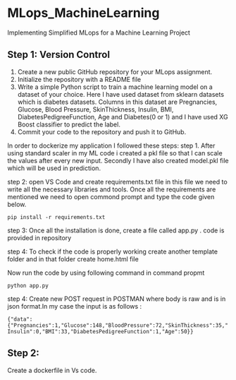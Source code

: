# MLops_MachineLearning
Implementing Simplified MLops for a Machine Learning Project

## Step 1: Version Control

 1. Create a new public GitHub repository for your MLops assignment.
 2. Initialize the repository with a README file
 3. Write a simple Python script to train a machine learning model on a dataset of your choice. Here I have used dataset from sklearn datasets which is diabetes datasets. Columns in this dataset are Pregnancies, Glucose, Blood Pressure, SkinThickness, Insulin, BMI, DiabetesPedigreeFunction, Age and Diabetes(0 or 1) and I have used XG Boost classifier to predict the label.
 4. Commit your code to the repository and push it to GitHub.




<!-- 3. Heroku Account (create account , cloud platform in order to deploy the application) -->

In order to dockerize my application I followed these steps:
step 1. After using standard scaler in my ML code i created a pkl file so that I can scale the values after every new input. Secondly I have also created model.pkl file which will be used in prediction.

step 2: open VS Code and create requirements.txt file in this file we need to write all the necessary libraries and tools. Once all the requirements are mentioned we need to open commond prompt and type the code given below.

```pip install -r requirements.txt```



step 3: Once all the installation is done, create a file called app.py . code is provided in repository

step 4: To check if the code is properly working create another template folder and in that folder create home.html file 

Now run the code by using following command in command propmt 

```python app.py```

step 4: Create new POST request in POSTMAN where body is raw and is in json format.In my case the input is as follows :

```{"data":{"Pregnancies":1,"Glucose":148,"BloodPressure":72,"SkinThickness":35,"Insulin":0,"BMI":33,"DiabetesPedigreeFunction":1,"Age":50}}```

## Step 2: 

Create a dockerfile in Vs code.
